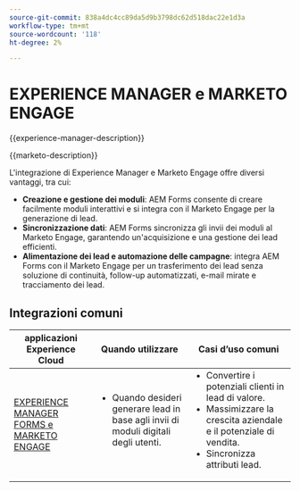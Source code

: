 ```yaml
---
source-git-commit: 838a4dc4cc89da5d9b3798dc62d518dac22e1d3a
workflow-type: tm+mt
source-wordcount: '118'
ht-degree: 2%

---
```



# EXPERIENCE MANAGER e MARKETO ENGAGE

{{experience-manager-description}}

{{marketo-description}}

L&#39;integrazione di Experience Manager e Marketo Engage offre diversi vantaggi, tra cui:

+ **Creazione e gestione dei moduli**: AEM Forms consente di creare facilmente moduli interattivi e si integra con il Marketo Engage per la generazione di lead.
+ **Sincronizzazione dati**: AEM Forms sincronizza gli invii dei moduli al Marketo Engage, garantendo un&#39;acquisizione e una gestione dei lead efficienti.
+ **Alimentazione dei lead e automazione delle campagne**: integra AEM Forms con il Marketo Engage per un trasferimento dei lead senza soluzione di continuità, follow-up automatizzati, e-mail mirate e tracciamento dei lead.

## Integrazioni comuni

<table>
    <thead>
        <tr>
            <th>applicazioni Experience Cloud</th>
            <th>Quando utilizzare</th>
            <th>Casi d’uso comuni</th>
        </tr>
    </thead>
    <tbody>
        <tr>
            <td><a href="https://experienceleague.adobe.com/docs/experience-manager-learn/forms/aem-forms-with-marketo/part1.html" target="_blank" rel="noreferrer">EXPERIENCE MANAGER FORMS e MARKETO ENGAGE</a></td>
            <td>
                <ul style="margin-top: 0;">
                    <li>Quando desideri generare lead in base agli invii di moduli digitali degli utenti.</li>
                </ul>
            </td>
            <td>
                <ul style="margin-top: 0;">
                  <li>Convertire i potenziali clienti in lead di valore.</li>                  
                  <li>Massimizzare la crescita aziendale e il potenziale di vendita.</li>
                  <li>Sincronizza attributi lead.</li>
                </ul>
            </td>
        </tr>        
    </tbody>          
</table>
